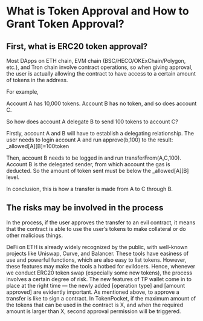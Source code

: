 # What is Token Approval and How to Grant Token Approval?

## **First, what is ERC20 token approval?** <a id="43d0"></a>

Most DApps on ETH chain, EVM chain \(BSC/HECO/OKExChain/Polygon, etc.\), and Tron chain involve contract operations, so when giving approval, the user is actually allowing the contract to have access to a certain amount of tokens in the address.

For example,

Account A has 10,000 tokens. Account B has no token, and so does account C.

So how does account A delegate B to send 100 tokens to account C?

Firstly, account A and B will have to establish a delegating relationship. The user needs to login account A and run approve\(b,100\) to the result: \_allowed\[A\]\[B\]=100token

Then, account B needs to be logged in and run transferFrom\(A,C,100\). Account B is the delegated sender, from which account the gas is deducted. So the amount of token sent must be below the \_allowed\[A\]\[B\] level.

In conclusion, this is how a transfer is made from A to C through B.

## The risks may be involved in the process <a id="fcf9"></a>

In the process, if the user approves the transfer to an evil contract, it means that the contract is able to use the user’s tokens to make collateral or do other malicious things.

DeFi on ETH is already widely recognized by the public, with well-known projects like Uniswap, Curve, and Balancer. These tools have easiness of use and powerful functions, which are also easy to list tokens. However, these features may make the tools a hotbed for evildoers. Hence, whenever we conduct ERC20 token swap \(especially some new tokens\), the process involves a certain degree of risk. The new features of TP wallet come in to place at the right time — the newly added \[operation type\] and \[amount approved\] are evidently important. As mentioned above, to approve a transfer is like to sign a contract. In TokenPocket, if the maximum amount of the tokens that can be used in the contract is X, and when the required amount is larger than X, second approval permission will be triggered.


